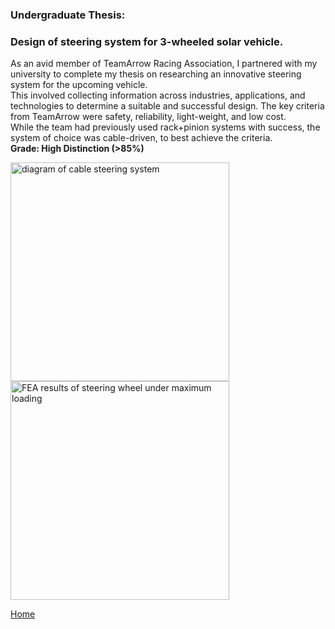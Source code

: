 ### **Undergraduate Thesis:**
### Design of steering system for 3-wheeled solar vehicle.



As an avid member of TeamArrow Racing Association, I partnered with my university to complete my thesis on researching an innovative steering system for the upcoming vehicle. 
</br>
This involved collecting information across industries, applications, and technologies to determine a suitable and successful design. The key criteria from TeamArrow were safety, reliability, light-weight, and low cost. 
</br>
While the team had previously used rack+pinion systems with success, the system of choice was cable-driven, to best achieve the criteria. 
</br>
**Grade: High Distinction (>85%)**

<img src="../imgs/steering-pic-1.png" alt="diagram of cable steering system" height="350">
<img src="../imgs/steering-pic-2.png" alt="FEA results of steering wheel under maximum loading" height="350">


[Home]("./..")
